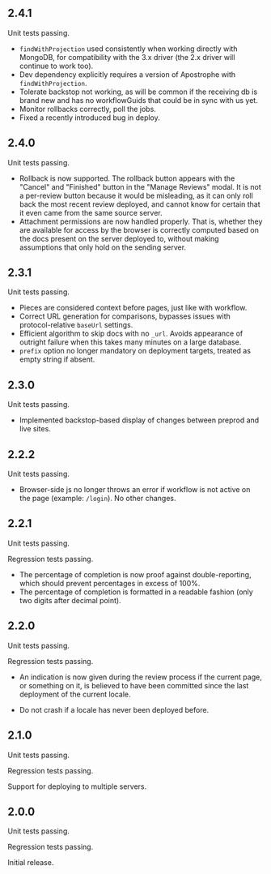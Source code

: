 ## 2.4.1

Unit tests passing.

* `findWithProjection` used consistently when working directly with MongoDB, for compatibility with the 3.x driver (the 2.x driver will continue to work too).
* Dev dependency explicitly requires a version of Apostrophe with `findWithProjection`.
* Tolerate backstop not working, as will be common if the receiving db is brand new and has no workflowGuids that could be in sync with us yet.
* Monitor rollbacks correctly, poll the jobs.
* Fixed a recently introduced bug in deploy.

## 2.4.0

Unit tests passing.

* Rollback is now supported. The rollback button appears with the "Cancel" and "Finished" button in the "Manage Reviews" modal. It is not a per-review button because it would be misleading, as it can only roll back the most recent review deployed, and cannot know for certain that it even came from the same source server.
* Attachment permissions are now handled properly. That is, whether they are available for access by the browser is correctly computed based on the docs present on the server deployed to, without making assumptions that only hold on the sending server.

## 2.3.1

Unit tests passing.

* Pieces are considered context before pages, just like with workflow.
* Correct URL generation for comparisons, bypasses issues with protocol-relative `baseUrl` settings.
* Efficient algorithm to skip docs with no `_url`. Avoids appearance of outright failure when this takes many minutes on a large database.
* `prefix` option no longer mandatory on deployment targets, treated as empty string if absent.

## 2.3.0

Unit tests passing.

* Implemented backstop-based display of changes between preprod and live sites.

## 2.2.2

Unit tests passing.

* Browser-side js no longer throws an error if workflow is not active
on the page (example: `/login`). No other changes.

## 2.2.1

Unit tests passing.

Regression tests passing.

* The percentage of completion is now proof against double-reporting, which should prevent percentages in excess of 100%.
* The percentage of completion is formatted in a readable fashion (only two digits after decimal point).

## 2.2.0

Unit tests passing.

Regression tests passing.

* An indication is now given during the review process if the current page, or something on it, is believed to have been committed since the last deployment of the current locale.

* Do not crash if a locale has never been deployed before.

## 2.1.0

Unit tests passing.

Regression tests passing.

Support for deploying to multiple servers.

## 2.0.0

Unit tests passing.

Regression tests passing.

Initial release.
